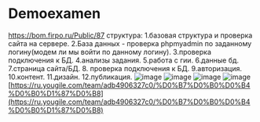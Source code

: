 # Demoexamen
https://bom.firpo.ru/Public/87
структура:
1.базовая структура и проверка сайта на сервере.
2.База данных - проверка phpmyadmin по заданному логину(модем ли мы войти по данному логину).
3.проверка подключения к БД.
4.анализы задания.
5.работа с гии.
6.данные бд.
7.страница сайта/БД.
8. проверка подключения к БД.
9.авторизация.
10.контент.
11.дизайн.
12.публикация.
![image](https://github.com/user-attachments/assets/1273ad09-b7d7-4c7e-a5b4-0b6a0684915e)
![image](https://github.com/user-attachments/assets/a91224de-8cf2-4ec5-bdd6-3afb6c4cd09f)
![image](https://github.com/user-attachments/assets/0a5dffde-bfaa-4558-a4f9-fc1a555d3b16)
![image](https://github.com/user-attachments/assets/028efd94-3cf6-43e1-8966-bcd9c535a619)
[https://ru.yougile.com/team/adb4906327c0/%D0%B7%D0%B0%D0%B4%D0%B0%D1%87%D0%B8](https://ru.yougile.com/team/adb4906327c0/%D0%B7%D0%B0%D0%B4%D0%B0%D1%87%D0%B8)



